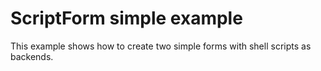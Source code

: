 ScriptForm simple example
=========================

This example shows how to create two simple forms with shell scripts as
backends.
